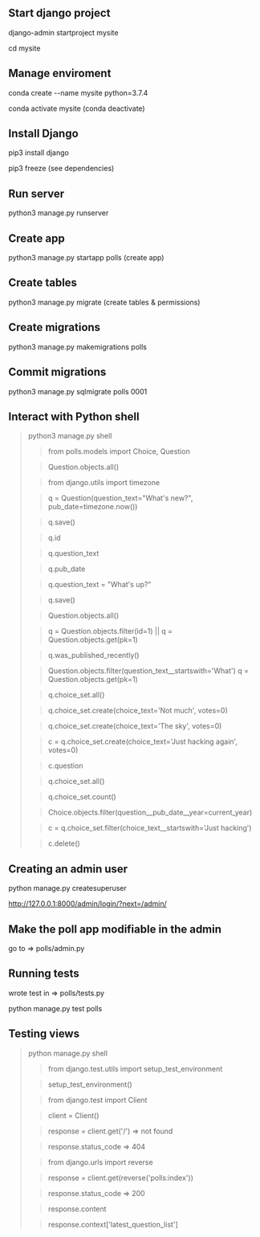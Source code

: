## Start django project

django-admin startproject mysite

cd mysite

## Manage enviroment

conda create --name mysite python=3.7.4

conda activate mysite (conda deactivate)

## Install Django

pip3 install django

pip3 freeze (see dependencies)

## Run server

python3 manage.py runserver

## Create app

python3 manage.py startapp polls (create app)

## Create tables

python3 manage.py migrate (create tables & permissions)

## Create migrations

python3 manage.py makemigrations polls

## Commit migrations

python3 manage.py sqlmigrate polls 0001

## Interact with Python shell

> python3 manage.py shell
>> from polls.models import Choice, Question
>
>> Question.objects.all()
>
>> from django.utils import timezone
>
>> q = Question(question_text="What's new?", pub_date=timezone.now())
>
>> q.save()
>
>> q.id
>
>> q.question_text
>
>> q.pub_date
>
>> q.question_text = "What's up?"
>
>> q.save()
>
>> Question.objects.all()
>
>> q = Question.objects.filter(id=1) || q = Question.objects.get(pk=1)
>
>> q.was_published_recently()
>
>> Question.objects.filter(question_text__startswith='What')
>> q = Question.objects.get(pk=1)
>
>> q.choice_set.all()
>
>> q.choice_set.create(choice_text='Not much', votes=0)
>
>> q.choice_set.create(choice_text='The sky', votes=0)
>
>> c = q.choice_set.create(choice_text='Just hacking again', votes=0)
>
>> c.question
>
>> q.choice_set.all()
>
>> q.choice_set.count()
>
>> Choice.objects.filter(question__pub_date__year=current_year)
>
>> c = q.choice_set.filter(choice_text__startswith='Just hacking')
>
>> c.delete()

## Creating an admin user

python manage.py createsuperuser

http://127.0.0.1:8000/admin/login/?next=/admin/

## Make the poll app modifiable in the admin

go to => polls/admin.py

## Running tests

wrote test in => polls/tests.py

python manage.py test polls

## Testing views

>python manage.py shell
>> from django.test.utils import setup_test_environment
>
>> setup_test_environment()
>
>> from django.test import Client
>
>> client = Client()
>
>> response = client.get('/') => not found
>
>> response.status_code => 404
>
>> from django.urls import reverse
>
>> response = client.get(reverse('polls:index'))
>
>> response.status_code => 200
>
>> response.content
>
>> response.context['latest_question_list']
